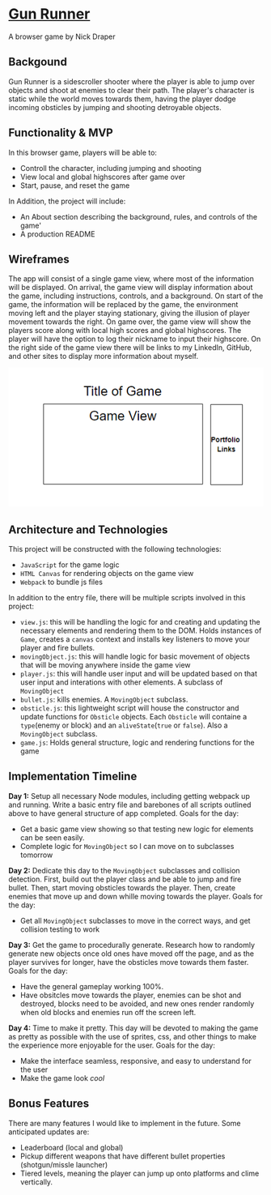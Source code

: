 # [Gun Runner](https://nickdraper8.github.io/gun-runner/)
A browser game by Nick Draper

## Backgound
Gun Runner is a sidescroller shooter where the player is able to jump over objects and shoot at enemies to clear their path. The player's character is static while the world moves towards them, having the player dodge incoming obsticles by jumping and shooting detroyable objects. 

## Functionality & MVP
In this browser game, players will be able to:
* Controll the character, including jumping and shooting
* View local and global highscores after game over
* Start, pause, and reset the game

In Addition, the project will include:
* An About section describing the background, rules, and controls of the game'
* A production README

## Wireframes
The app will consist of a single game view, where most of the information will be displayed. On arrival, the game view will display information about the game, including instructions, controls, and a background. On start of the game, the information will be replaced by the game, the environment moving left and the player staying stationary, giving the illusion of player movement towards the right. On game over, the game view will show the players score along with local high scores and global highscores. The player will have the option to log their nickname to input their highscore. On the right side of the game view there will be links to my LinkedIn, GitHub, and other sites to display more information about myself.
<div style="text-align: center"><img src="wireframe.png" alt="wireframe"></div>


## Architecture and Technologies
This project will be constructed with the following technologies:
* `JavaScript` for the game logic
* `HTML Canvas` for rendering objects on the game view
* `Webpack` to bundle js files

In addition to the entry file, there will be multiple scripts involved in this project:
* `view.js`: this will be handling the logic for and creating and updating the necessary elements and rendering them to the DOM. Holds instances of `Game`, creates a `canvas` context and installs key listeners to move your player and fire bullets.
* `movingObject.js`: this will handle logic for basic movement of objects that will be moving anywhere inside the game view
* `player.js`: this will handle user input and will be updated based on that user input and interations with other elements. A subclass of `MovingObject`
* `bullet.js`: kills enemies. A `MovingObject` subclass.
* `obsticle.js`: this lightweight script will house the constructor and update functions for `Obsticle` objects. Each `Obsticle` will containe a `type`(enemy or block) and an `aliveState`(`true` or `false`). Also a `MovingObject` subclass.
* `game.js`: Holds general structure, logic and rendering functions for the game

## Implementation Timeline
**Day 1:** Setup all necessary Node modules, including getting webpack up and running. Write a basic entry file and barebones of all scripts outlined above to have general structure of app completed. Goals for the day:
  * Get a basic game view showing so that testing new logic for elements can be seen easily.
  * Complete logic for `MovingObject` so I can move on to subclasses tomorrow

**Day 2:** Dedicate this day to the `MovingObject` subclasses and collision detection. First, build out the player class and be able to jump and fire bullet. Then, start moving obsticles towards the player. Then, create enemies that move up and down whille moving towards the player. Goals for the day:
  * Get all `MovingObject` subclasses to move in the correct ways, and get collision testing to work

**Day 3:** Get the game to procedurally generate. Research how to randomly generate new objects once old ones have moved off the page, and as the player survives for longer, have the obsticles move towards them faster. Goals for the day:
  * Have the general gameplay working 100%. 
  * Have obsitcles move towards the player, enemies can be shot and destroyed, blocks need to be avoided, and new ones render randomly when old blocks and enemies run off the screen left.

**Day 4:** Time to make it pretty. This day will be devoted to making the game as pretty as possible with the use of sprites, css, and other things to make the experience more enjoyable for the user. Goals for the day:
  * Make the interface seamless, responsive, and easy to understand for the user
  * Make the game look *cool*

## Bonus Features
There are many features I would like to implement in the future. Some anticipated updates are: 
* Leaderboard (local and global)
* Pickup different weapons that have different bullet properties (shotgun/missle launcher)
* Tiered levels, meaning the player can jump up onto platforms and clime vertically.

